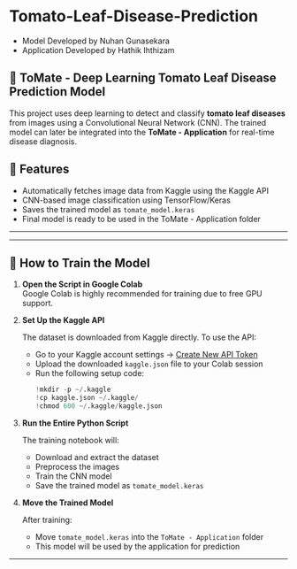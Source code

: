 # Tomato-Leaf-Disease-Prediction

- Model Developed by Nuhan Gunasekara 
- Application Developed by Hathik Ihthizam

## 🍅 ToMate - Deep Learning Tomato Leaf Disease Prediction Model

This project uses deep learning to detect and classify **tomato leaf diseases** from images using a Convolutional Neural Network (CNN). The trained model can later be integrated into the **ToMate - Application** for real-time disease diagnosis.

## 🚀 Features

- Automatically fetches image data from Kaggle using the Kaggle API
- CNN-based image classification using TensorFlow/Keras
- Saves the trained model as `tomate_model.keras`
- Final model is ready to be used in the ToMate - Application folder

---

---

## 🧠 How to Train the Model

1. **Open the Script in Google Colab**  
   Google Colab is highly recommended for training due to free GPU support.

2. **Set Up the Kaggle API**

   The dataset is downloaded from Kaggle directly. To use the API:
   - Go to your Kaggle account settings → [Create New API Token](https://www.kaggle.com/settings/account)
   - Upload the downloaded `kaggle.json` file to your Colab session
   - Run the following setup code:
     ```python
     !mkdir -p ~/.kaggle
     !cp kaggle.json ~/.kaggle/
     !chmod 600 ~/.kaggle/kaggle.json
     ```

3. **Run the Entire Python Script**

   The training notebook will:
   - Download and extract the dataset
   - Preprocess the images
   - Train the CNN model
   - Save the trained model as `tomate_model.keras`

4. **Move the Trained Model**

   After training:
   - Move `tomate_model.keras` into the `ToMate - Application` folder
   - This model will be used by the application for prediction

---

